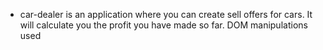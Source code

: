- car-dealer is an application where you can create sell offers for cars. It will calculate you the profit you have made so far. 
  DOM manipulations used
